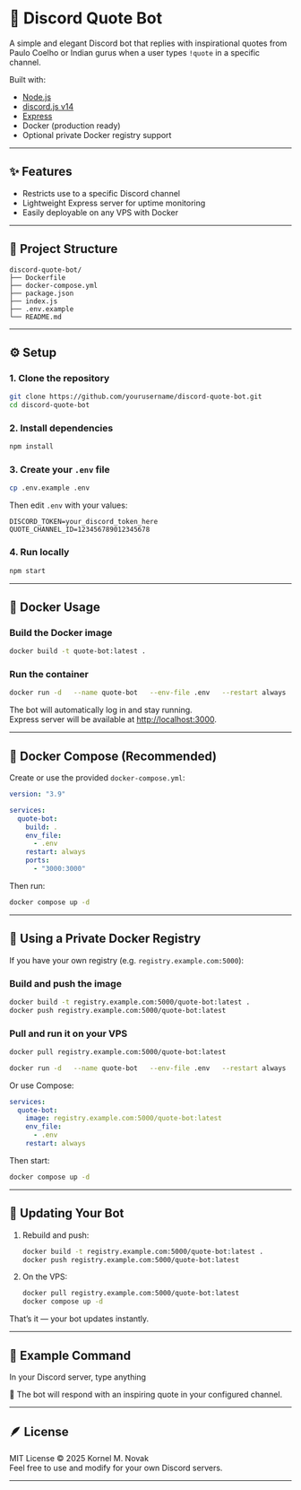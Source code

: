 # 🧘 Discord Quote Bot

A simple and elegant Discord bot that replies with inspirational quotes from Paulo Coelho or Indian gurus when a user types `!quote` in a specific channel.

Built with:
- [Node.js](https://nodejs.org/)
- [discord.js v14](https://discord.js.org/)
- [Express](https://expressjs.com/)
- Docker (production ready)
- Optional private Docker registry support

---

## ✨ Features

- Restricts use to a specific Discord channel
- Lightweight Express server for uptime monitoring
- Easily deployable on any VPS with Docker

---

## 🧱 Project Structure

```
discord-quote-bot/
├── Dockerfile
├── docker-compose.yml
├── package.json
├── index.js
├── .env.example
└── README.md
```

---

## ⚙️ Setup

### 1. Clone the repository
```bash
git clone https://github.com/yourusername/discord-quote-bot.git
cd discord-quote-bot
```

### 2. Install dependencies
```bash
npm install
```

### 3. Create your `.env` file
```bash
cp .env.example .env
```

Then edit `.env` with your values:
```env
DISCORD_TOKEN=your_discord_token_here
QUOTE_CHANNEL_ID=123456789012345678
```

### 4. Run locally
```bash
npm start
```

---

## 🐳 Docker Usage

### Build the Docker image
```bash
docker build -t quote-bot:latest .
```

### Run the container
```bash
docker run -d   --name quote-bot   --env-file .env   --restart always   -p 3000:3000   quote-bot:latest
```

The bot will automatically log in and stay running.  
Express server will be available at [http://localhost:3000](http://localhost:3000).

---

## 🧭 Docker Compose (Recommended)

Create or use the provided `docker-compose.yml`:

```yaml
version: "3.9"

services:
  quote-bot:
    build: .
    env_file:
      - .env
    restart: always
    ports:
      - "3000:3000"
```

Then run:
```bash
docker compose up -d
```

---

## 🧰 Using a Private Docker Registry

If you have your own registry (e.g. `registry.example.com:5000`):

### Build and push the image
```bash
docker build -t registry.example.com:5000/quote-bot:latest .
docker push registry.example.com:5000/quote-bot:latest
```

### Pull and run it on your VPS
```bash
docker pull registry.example.com:5000/quote-bot:latest

docker run -d   --name quote-bot   --env-file .env   --restart always   registry.example.com:5000/quote-bot:latest
```

Or use Compose:
```yaml
services:
  quote-bot:
    image: registry.example.com:5000/quote-bot:latest
    env_file:
      - .env
    restart: always
```

Then start:
```bash
docker compose up -d
```

---

## 🔁 Updating Your Bot

1. Rebuild and push:
   ```bash
   docker build -t registry.example.com:5000/quote-bot:latest .
   docker push registry.example.com:5000/quote-bot:latest
   ```

2. On the VPS:
   ```bash
   docker pull registry.example.com:5000/quote-bot:latest
   docker compose up -d
   ```

That’s it — your bot updates instantly.

---

## 🧘 Example Command

In your Discord server, type anything

💬 The bot will respond with an inspiring quote in your configured channel.

---

## 🪶 License

MIT License © 2025 Kornel M. Novak  
Feel free to use and modify for your own Discord servers.

---

